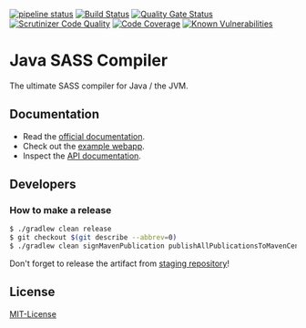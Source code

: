 [![pipeline status](https://gitlab.com/jsass/jsass/badges/jsass-6/pipeline.svg)](https://gitlab.com/jsass/jsass/commits/jsass-6)
[![Build Status](https://cloud.drone.io/api/badges/bit3/jsass/status.svg)](https://cloud.drone.io/bit3/jsass)
[![Quality Gate Status](https://sonarcloud.io/api/project_badges/measure?project=jsass_jsass&metric=alert_status)](https://sonarcloud.io/summary/new_code?id=jsass_jsass)
[![Scrutinizer Code Quality](https://scrutinizer-ci.com/g/bit3/jsass/badges/quality-score.png?b=master)](https://scrutinizer-ci.com/g/bit3/jsass/?branch=master)
[![Code Coverage](https://scrutinizer-ci.com/g/bit3/jsass/badges/coverage.png?b=master)](https://scrutinizer-ci.com/g/bit3/jsass/?branch=master)
[![Known Vulnerabilities](https://snyk.io/test/github/bit3/jsass/badge.svg)](https://snyk.io/test/github/bit3/jsass)

# Java SASS Compiler

The ultimate SASS compiler for Java / the JVM.

## Documentation

- Read the [official documentation](https://jsass.gitlab.io/).
- Check out the [example webapp](./example).
- Inspect the [API documentation](https://javadoc.io/doc/io.bit3/jsass/).

## Developers

### How to make a release

```bash
$ ./gradlew clean release
$ git checkout $(git describe --abbrev=0)
$ ./gradlew clean signMavenPublication publishAllPublicationsToMavenCentralRepository
```

Don't forget to release the artifact from [staging repository](https://oss.sonatype.org/#stagingRepositories)!

## License

[MIT-License](./LICENSE)

